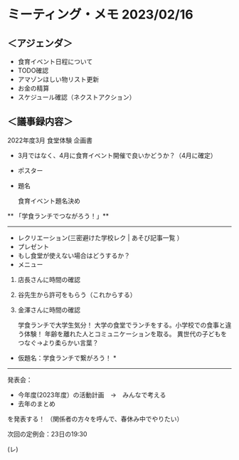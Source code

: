 # ミーティング・メモ 2023/02/16

## ＜アジェンダ＞
- 食育イベント日程について
- TODO確認
- アマゾンほしい物リスト更新
- お金の精算
- スケジュール確認（ネクストアクション）

## ＜議事録内容＞
2022年度3月 食堂体験 企画書

- 3月ではなく、4月に食育イベント開催で良いかどうか？（4月に確定）
- ポスター
- 題名

  食育イベント題名決め

** 「学食ランチでつながろう！」**
**********************************

- レクリエーション(三密避けた学校レク | あそび記事一覧 ）
- プレゼント
- もし食堂が使えない場合はどうするか？
- メニュー

1. 店長さんに時間の確認
2. 谷先生から許可をもらう（これからする）
3. 金澤さんに時間の確認

    学食ランチで大学生気分！
    大学の食堂でランチをする。小学校での食事と違う体験！
    年齢を離れた人とコミュニケーションを取る。
    異世代の子どもをつなぐ→より柔らかい言葉？

* 仮題名：学食ランチで繋がろう！ *
**********************************

発表会：

- 今年度(2023年度）の活動計画　→　みんなで考える
- 去年のまとめ

を発表する！
（関係者の方々を呼んで、春休み中でやりたい）

次回の定例会：23日の19:30

(レ)

